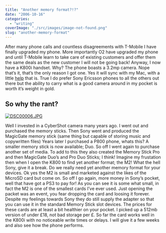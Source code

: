 ```yaml
---
title: "Another memory format?!?"
date: "2006-10-16"
categories: 
  - "writing"
coverImage: "./src/images/image-not-found.png"
slug: "another-memory-format"
---
```


After many phone calls and countless disagreements with T-Mobile I have finally upgraded my phone. More importantly O2 have upgraded my phone and until T-Mobile learn to take care of existing customers and offer them the same deals as the new customer I will not be going back! Anyway, I now have a K800i handset. Why? The phone boasts a 3.2mp camera. Nope that’s it, that’s the only reason I got one. Yes it will sync with my Mac, with a little [help](http://mobile.feisar.com/phone_plugins_23.html) that is. True I do prefer Sony Ericsson phones to all the others out there but the ability to carry what is a good camera around in my pocket is worth it’s weight in gold.

## So why the rant?

[![DSC00006.JPG](/images/270526635_e31143369d_m.jpg)](http://www.flickr.com/photos/funkylarma/270526635/)

Well I invested in a CyberShot camera many years ago. I went out and purchased the memory sticks. Then Sony went and produced the MagicGate memory stick (same thing but capable of storing music and copywritten files) Years later I purchased a P800 phone, whats this? A smaller memory stick is now available; Duo. So off I went again to purchase another set of media. To add to this they also created the Memory Stick Pro and then MagicGate Duo’s and Pro Duo Sticks; I think! Imagine my frustation then when I open the K800 to find yet another format; the M2! What the hell Sony, give it a break. Do we really need yet another memory format for your devices. Ok yes the M2 is small and marketed against the likes of the MicroSD card but come on. So off I go again, more money in Sony’s pocket, well that have got a PS3 to pay for! As you can see it is some what small, in fact the M2 is one of the smallest cards I’ve ever used. Just opening the packet was an event, you fear dropping the card and loosing it forever. Despite my feelings towards Sony they do still supply the adapter so that you can use it in the standard Memory Stick slot devices. The prices for these cards are at least a bit healthier on your pocket. I picked up a 512mb version of under £18, not bad storage per £. So far the card works well in the K800i with no noticeable write times or delays. I will give it a few weeks and also see how the phone performs.
